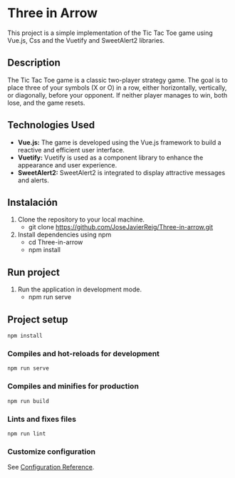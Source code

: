 # Three in Arrow
This project is a simple implementation of the Tic Tac Toe game using Vue.js, Css and the Vuetify and SweetAlert2 libraries.

## Description
The Tic Tac Toe game is a classic two-player strategy game. The goal is to place three of your symbols (X or O) in a row, either horizontally, vertically, or diagonally, before your opponent. If neither player manages to win, both lose, and the game resets.

## Technologies Used
- **Vue.js:** The game is developed using the Vue.js framework to build a reactive and efficient user interface.
- **Vuetify:** Vuetify is used as a component library to enhance the appearance and user experience.
- **SweetAlert2:** SweetAlert2 is integrated to display attractive messages and alerts.

## Instalación 
1. Clone the repository to your local machine.
    - git clone https://github.com/JoseJavierReig/Three-in-arrow.git
2. Install dependencies using npm
   - cd Three-in-arrow
   - npm install

## Run project
1. Run the application in development mode.
   - npm run serve

## Project setup
```
npm install
```

### Compiles and hot-reloads for development
```
npm run serve
```

### Compiles and minifies for production
```
npm run build
```

### Lints and fixes files
```
npm run lint
```

### Customize configuration
See [Configuration Reference](https://cli.vuejs.org/config/).
